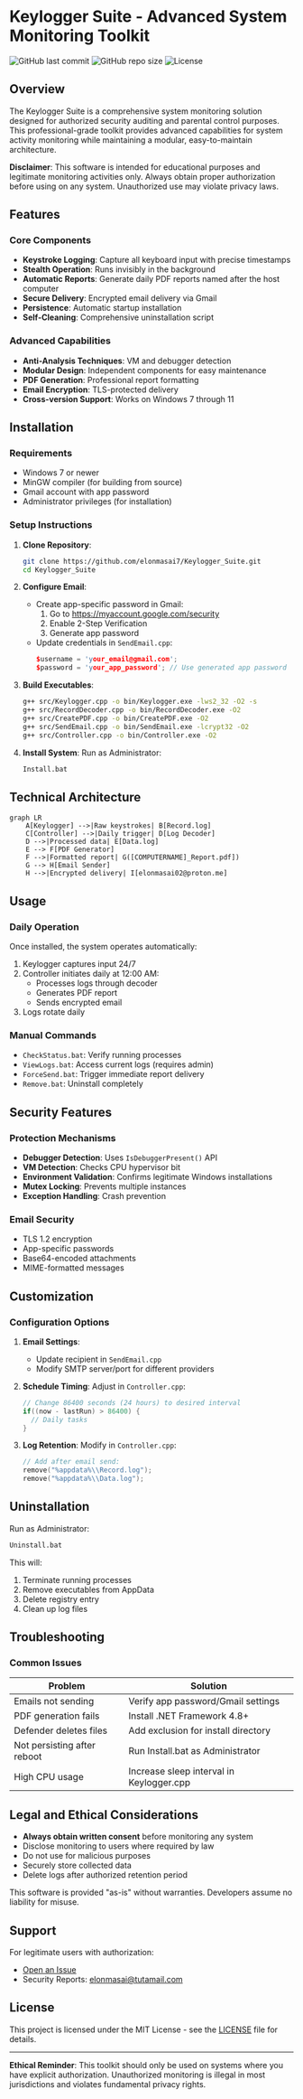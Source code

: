 # Keylogger Suite - Advanced System Monitoring Toolkit

![GitHub last commit](https://img.shields.io/github/last-commit/elonmasai7/Keylogger_Suite)
![GitHub repo size](https://img.shields.io/github/repo-size/elonmasai7/Keylogger_Suite)
![License](https://img.shields.io/badge/License-MIT-blue)

## Overview
The Keylogger Suite is a comprehensive system monitoring solution designed for authorized security auditing and parental control purposes. This professional-grade toolkit provides advanced capabilities for system activity monitoring while maintaining a modular, easy-to-maintain architecture.

**Disclaimer**: This software is intended for educational purposes and legitimate monitoring activities only. Always obtain proper authorization before using on any system. Unauthorized use may violate privacy laws.

## Features

### Core Components
- **Keystroke Logging**: Capture all keyboard input with precise timestamps
- **Stealth Operation**: Runs invisibly in the background
- **Automatic Reports**: Generate daily PDF reports named after the host computer
- **Secure Delivery**: Encrypted email delivery via Gmail
- **Persistence**: Automatic startup installation
- **Self-Cleaning**: Comprehensive uninstallation script

### Advanced Capabilities
- **Anti-Analysis Techniques**: VM and debugger detection
- **Modular Design**: Independent components for easy maintenance
- **PDF Generation**: Professional report formatting
- **Email Encryption**: TLS-protected delivery
- **Cross-version Support**: Works on Windows 7 through 11

## Installation

### Requirements
- Windows 7 or newer
- MinGW compiler (for building from source)
- Gmail account with app password
- Administrator privileges (for installation)

### Setup Instructions
1. **Clone Repository**:
   ```bash
   git clone https://github.com/elonmasai7/Keylogger_Suite.git
   cd Keylogger_Suite
   ```

2. **Configure Email**:
   - Create app-specific password in Gmail:
     1. Go to https://myaccount.google.com/security
     2. Enable 2-Step Verification
     3. Generate app password
   - Update credentials in `SendEmail.cpp`:
     ```cpp
     $username = 'your_email@gmail.com';
     $password = 'your_app_password'; // Use generated app password
     ```

3. **Build Executables**:
   ```bash
   g++ src/Keylogger.cpp -o bin/Keylogger.exe -lws2_32 -O2 -s
   g++ src/RecordDecoder.cpp -o bin/RecordDecoder.exe -O2
   g++ src/CreatePDF.cpp -o bin/CreatePDF.exe -O2
   g++ src/SendEmail.cpp -o bin/SendEmail.exe -lcrypt32 -O2
   g++ src/Controller.cpp -o bin/Controller.exe -O2
   ```

4. **Install System**:
   Run as Administrator:
   ```bash
   Install.bat
   ```

## Technical Architecture

```mermaid
graph LR
    A[Keylogger] -->|Raw keystrokes| B[Record.log]
    C[Controller] -->|Daily trigger| D[Log Decoder]
    D -->|Processed data| E[Data.log]
    E --> F[PDF Generator]
    F -->|Formatted report| G([COMPUTERNAME]_Report.pdf])
    G --> H[Email Sender]
    H -->|Encrypted delivery| I[elonmasai02@proton.me]
```

## Usage

### Daily Operation
Once installed, the system operates automatically:
1. Keylogger captures input 24/7
2. Controller initiates daily at 12:00 AM:
   - Processes logs through decoder
   - Generates PDF report
   - Sends encrypted email
3. Logs rotate daily

### Manual Commands
- `CheckStatus.bat`: Verify running processes
- `ViewLogs.bat`: Access current logs (requires admin)
- `ForceSend.bat`: Trigger immediate report delivery
- `Remove.bat`: Uninstall completely

## Security Features

### Protection Mechanisms
- **Debugger Detection**: Uses `IsDebuggerPresent()` API
- **VM Detection**: Checks CPU hypervisor bit
- **Environment Validation**: Confirms legitimate Windows installations
- **Mutex Locking**: Prevents multiple instances
- **Exception Handling**: Crash prevention

### Email Security
- TLS 1.2 encryption
- App-specific passwords
- Base64-encoded attachments
- MIME-formatted messages

## Customization

### Configuration Options
1. **Email Settings**:
   - Update recipient in `SendEmail.cpp`
   - Modify SMTP server/port for different providers

2. **Schedule Timing**:
   Adjust in `Controller.cpp`:
   ```cpp
   // Change 86400 seconds (24 hours) to desired interval
   if((now - lastRun) > 86400) {
     // Daily tasks
   }
   ```

3. **Log Retention**:
   Modify in `Controller.cpp`:
   ```cpp
   // Add after email send:
   remove("%appdata%\\Record.log");
   remove("%appdata%\\Data.log");
   ```

## Uninstallation
Run as Administrator:
```bash
Uninstall.bat
```

This will:
1. Terminate running processes
2. Remove executables from AppData
3. Delete registry entry
4. Clean up log files

## Troubleshooting

### Common Issues
| Problem | Solution |
|---------|----------|
| Emails not sending | Verify app password/Gmail settings |
| PDF generation fails | Install .NET Framework 4.8+ |
| Defender deletes files | Add exclusion for install directory |
| Not persisting after reboot | Run Install.bat as Administrator |
| High CPU usage | Increase sleep interval in Keylogger.cpp |

## Legal and Ethical Considerations
- **Always obtain written consent** before monitoring any system
- Disclose monitoring to users where required by law
- Do not use for malicious purposes
- Securely store collected data
- Delete logs after authorized retention period

This software is provided "as-is" without warranties. Developers assume no liability for misuse.

## Support
For legitimate users with authorization:
- [Open an Issue](https://github.com/elonmasai7/Keylogger_Suite/issues)
- Security Reports: elonmasai@tutamail.com

## License
This project is licensed under the MIT License - see the [LICENSE](LICENSE) file for details.

---

**Ethical Reminder**: This toolkit should only be used on systems where you have explicit authorization. Unauthorized monitoring is illegal in most jurisdictions and violates fundamental privacy rights.
